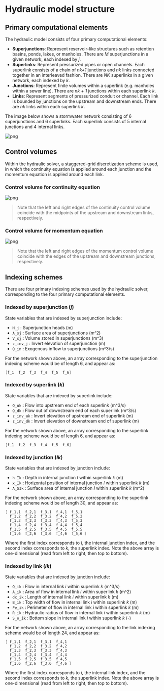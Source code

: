 # Hydraulic model structure

## Primary computational elements

The hydraulic model consists of four primary computational elements:

- **Superjunctions**: Represent reservoir-like structures such as retention basins, ponds, lakes, or manholes. There are *M* superjunctions in a given network, each indexed by *j*. 
- **Superlinks**: Represent pressurized pipes or open channels. Each superlink consists of a chain of *nk+1* junctions and *nk* links connected together in an interleaved fashion. There are *NK* superlinks in a given network, each indexed by *k*.
- **Junctions**: Represent finite volumes within a superlink (e.g. manholes within a sewer line). There are *nk + 1* junctions within each superlink *k*.
- **Links**: Represent segments of pressurized conduit or channel. Each link is bounded by junctions on the upstream and downstream ends. There are *nk* links within each superlink *k*.

The image below shows a stormwater network consisting of 6 superjunctions and 6 superlinks. Each superlink consists of 5 internal junctions and 4 internal links.

![png](https://pipedream-solver.s3.us-east-2.amazonaws.com/img/model-structure/model-structure-0.png)

## Control volumes

Within the hydraulic solver, a staggered-grid discretization scheme is used, in which the continuity equation is applied around each junction and the momentum equation is applied around each link.

### Control volume for continuity equation

![png](https://pipedream-solver.s3.us-east-2.amazonaws.com/img/model-structure/model-structure-1.png)


> Note that the left and right edges of the continuity control volume coincide with the midpoints of the upstream and downstream links, respectively.

### Control volume for momentum equation

![png](https://pipedream-solver.s3.us-east-2.amazonaws.com/img/model-structure/model-structure-2.png)

> Note that the left and right edges of the momentum control volume coincide with the edges of the upstream and downstream junctions, respectively.

## Indexing schemes

There are four primary indexing schemes used by the hydraulic solver, corresponding to the four primary computational elements.

### Indexed by superjunction (*j*)

State variables that are indexed by superjunction include:

- `H_j` : Superjunction heads (m)
- `A_sj` : Surface area of superjunctions (m^2)
- `V_sj` : Volume stored in superjunctions (m^3)
- `z_inv_j` : Invert elevation of superjunction (m)
- `Q_in` : Exogenous inflow to superjunctions (m^3/s)

For the network shown above, an array corresponding to the superjunction indexing scheme would be of length 6, and appear as:

```
[f_1  f_2  f_3  f_4  f_5  f_6]
```

### Indexed by superlink (*k*)

State variables that are indexed by superlink include:

- `Q_uk` : Flow into upstream end of each superlink (m^3/s)
- `Q_dk` : Flow out of downstream end of each superlink (m^3/s)
- `z_inv_uk` : Invert elevation of upstream end of superlink (m)
- `z_inv_dk` : Invert elevation of downstream end of superlink (m)

For the network shown above, an array corresponding to the superlink indexing scheme would be of length 6, and appear as:

```
[f_1  f_2  f_3  f_4  f_5  f_6]
```

### Indexed by junction (*Ik*)

State variables that are indexed by junction include:

- `h_Ik` : Depth in internal junction *I* within superlink *k* (m)
- `x_Ik` : Horizontal position of internal junction *I* within superlink *k* (m)
- `A_SIk` : Surface area of internal junction *I* within superlink *k* (m^2)

For the network shown above, an array corresponding to the superlink indexing scheme would be of length 30, and appear as:

```
[ f_1,1  f_2,1  f_3,1  f_4,1  f_5,1
  f_1,2  f_2,2  f_3,2  f_4,2  f_5,2
  f_1,3  f_2,3  f_3,3  f_4,3  f_5,3
  f_1,4  f_2,4  f_3,4  f_4,4  f_5,4
  f_1,5  f_2,5  f_3,5  f_4,5  f_5,5
  f_1,6  f_2,6  f_3,6  f_4,6  f_5,6 ]
```

Where the first index corresponds to *I*, the internal junction index, and the second index corresponds to *k*, the superlink index. Note the above array is one-dimensional (read from left to right, then top to bottom).

### Indexed by link (*ik*)

State variables that are indexed by junction include:

- `Q_ik` : Flow in internal link *i* within superlink *k* (m^3/s)
- `A_ik` : Area of flow in internal link *i* within superlink *k* (m^2)
- `dx_ik` : Length of internal link *i* within superlink *k* (m)
- `B_ik` : Top width of flow in internal link *i* within superlink *k* (m)
- `Pe_ik` : Perimeter of flow in internal link *i* within superlink *k* (m)
- `R_ik` : Hydraulic radius of flow in internal link *i* within superlink *k* (m)
- `S_o_ik` : Bottom slope in internal link *i* within superlink *k* (-)

For the network shown above, an array corresponding to the link indexing scheme would be of length 24, and appear as:

```
[ f_1,1  f_2,1  f_3,1  f_4,1
  f_1,2  f_2,2  f_3,2  f_4,2
  f_1,3  f_2,3  f_3,3  f_4,3
  f_1,4  f_2,4  f_3,4  f_4,4
  f_1,5  f_2,5  f_3,5  f_4,5
  f_1,6  f_2,6  f_3,6  f_4,6 ]
```

Where the first index corresponds to *i*, the internal link index, and the second index corresponds to *k*, the superlink index. Note the above array is one-dimensional (read from left to right, then top to bottom).

